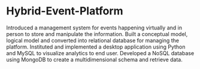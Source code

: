 # Hybrid-Event-Platform
Introduced a management system for events happening virtually and in person to store and manipulate the information. Built a conceptual model, logical model and converted into relational database for managing the platform. Instituted and implemented a desktop application using Python and MySQL to visualize analytics to end user. Developed a NoSQL database using MongoDB to create a multidimensional schema and retrieve data.
